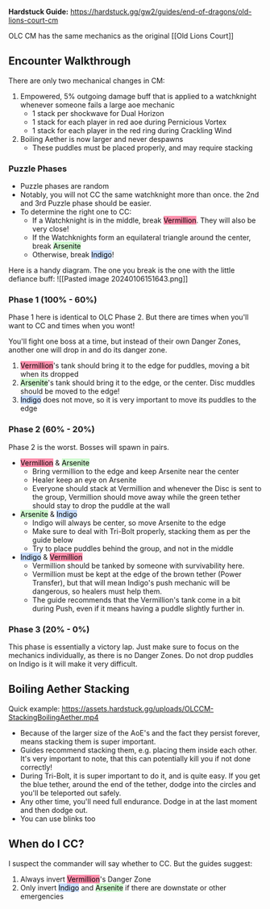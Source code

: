 **Hardstuck Guide:** https://hardstuck.gg/gw2/guides/end-of-dragons/old-lions-court-cm

OLC CM has the same mechanics as the original [[Old Lions Court]]
## Encounter Walkthrough
There are only two mechanical changes in CM:
1. Empowered, 5% outgoing damage buff that is applied to a watchknight whenever someone fails a large aoe mechanic
	- 1 stack per shockwave for Dual Horizon
	- 1 stack for each player in red aoe during Pernicious Vortex
	- 1 stack for each player in the red ring during Crackling Wind
2. Boiling Aether is now larger and never despawns
	- These puddles must be placed properly, and may require stacking
### Puzzle Phases
- Puzzle phases are random
- Notably, you will not CC the same watchknight more than once. the 2nd and 3rd Puzzle phase should be easier. 
- To determine the right one to CC:
	- If a Watchknight is in the middle, break <mark style="background: #FF5582A6;">Vermillion</mark>. They will also be very close!
	- If the Watchknights form an equilateral triangle around the center, break <mark style="background: #BBFABBA6;">Arsenite</mark>
	- Otherwise, break <mark style="background: #ADCCFFA6;">Indigo</mark>!

Here is a handy diagram. The one you break is the one with the little defiance buff:
![[Pasted image 20240106151643.png]]
### Phase 1 (100% - 60%)
Phase 1 here is identical to OLC Phase 2. But there are times when you'll want to CC and times when you wont!

You'll fight one boss at a time, but instead of their own Danger Zones, another one will drop in and do its danger zone.

1. <mark style="background: #FF5582A6;">Vermillion</mark>'s tank should bring it to the edge for puddles, moving a bit when its dropped
2. <mark style="background: #BBFABBA6;">Arsenite</mark>'s tank should bring it to the edge, or the center. Disc muddles should be moved to the edge!
3. <mark style="background: #ADCCFFA6;">Indigo</mark> does not move, so it is very important to move its puddles to the edge
### Phase 2 (60% - 20%)
Phase 2 is the worst. Bosses will spawn in pairs. 
- <mark style="background: #FF5582A6;">Vermillion</mark> & <mark style="background: #BBFABBA6;">Arsenite</mark>
	- Bring vermillion to the edge and keep Arsenite near the center
	- Healer keep an eye on Arsenite
	- Everyone should stack at Vermillion and whenever the Disc is sent to the group, Vermillion should move away while the green tether should stay to drop the puddle at the wall
- <mark style="background: #BBFABBA6;">Arsenite</mark> & <mark style="background: #ADCCFFA6;">Indigo</mark>
	- Indigo will always be center, so move Arsenite to the edge
	- Make sure to deal with Tri-Bolt properly, stacking them as per the guide below
	- Try to place puddles behind the group, and not in the middle
- <mark style="background: #ADCCFFA6;">Indigo</mark> & <mark style="background: #FF5582A6;">Vermillion</mark>
	- Vermillion should be tanked by someone with survivability here.
	- Vermillion must be kept at the edge of the brown tether (Power Transfer), but that will mean Indigo's push mechanic will be dangerous, so healers must help them.
	- The guide recommends that the Vermillion's tank come in a bit during Push, even if it means having a puddle slightly further in. 
### Phase 3 (20% - 0%)
This phase is essentially a victory lap. Just make sure to focus on the mechanics individually, as there is no Danger Zones. Do not drop puddles on Indigo is it will make it very difficult.

## Boiling Aether Stacking
Quick example: https://assets.hardstuck.gg/uploads/OLCCM-StackingBoilingAether.mp4
- Because of the larger size of the AoE's and the fact they persist forever, means stacking them is super important.
- Guides recommend stacking them, e.g. placing them inside each other.  It's very important to note, that this can potentially kill you if not done correctly!
- During Tri-Bolt, it is super important to do it, and is quite easy. If you get the blue tether, around the end of the tether, dodge into the circles and you'll be teleported out safely.
- Any other time, you'll need full endurance. Dodge in at the last moment and then dodge out.
- You can use blinks too

## When do I CC?
I suspect the commander will say whether to CC. But the guides suggest:
1. Always invert <mark style="background: #FF5582A6;">Vermillion</mark>'s Danger Zone
2. Only invert <mark style="background: #ADCCFFA6;">Indigo</mark> and <mark style="background: #BBFABBA6;">Arsenite</mark> if there are downstate or other emergencies